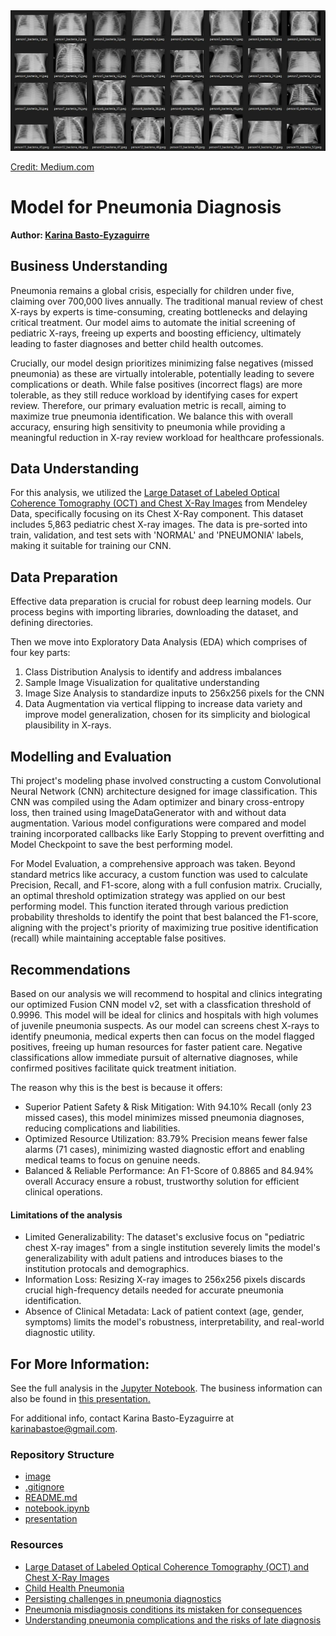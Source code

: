 <img src="image/image.webp">

[Credit: Medium.com](https://becominghuman.ai/pneumonia-detection-using-cnn-ac52873a2d1e)

# Model for Pneumonia Diagnosis

**Author: <a href="https://www.linkedin.com/in/karina-basto-eyzaguirre-203a0445/"> Karina Basto-Eyzaguirre</a>**


## Business Understanding
Pneumonia remains a global crisis, especially for children under five, claiming over 700,000 lives annually. The traditional manual review of chest X-rays by experts is time-consuming, creating bottlenecks and delaying critical treatment. Our model aims to automate the initial screening of pediatric X-rays, freeing up experts and boosting efficiency, ultimately leading to faster diagnoses and better child health outcomes.

Crucially, our model design prioritizes minimizing false negatives (missed pneumonia) as these are virtually intolerable, potentially leading to severe complications or death. While false positives (incorrect flags) are more tolerable, as they still reduce workload by identifying cases for expert review. Therefore, our primary evaluation metric is recall, aiming to maximize true pneumonia identification. We balance this with overall accuracy, ensuring high sensitivity to pneumonia while providing a meaningful reduction in X-ray review workload for healthcare professionals.

## Data Understanding
For this analysis, we utilized the  <a href="https://data.mendeley.com/datasets/rscbjbr9sj/3">Large Dataset of Labeled Optical Coherence Tomography (OCT) and Chest X-Ray Images</a> from Mendeley Data, specifically focusing on its Chest X-Ray component. This dataset includes 5,863 pediatric chest X-ray images. The data is pre-sorted into train, validation, and test sets with 'NORMAL' and 'PNEUMONIA' labels, making it suitable for training our CNN.                                                                                                                                                                                                                                                 
## Data Preparation
Effective data preparation is crucial for robust deep learning models. Our process begins with importing libraries, downloading the dataset, and defining directories. 

Then we move into Exploratory Data Analysis (EDA) which comprises of four key parts: 
1. Class Distribution Analysis to identify and address imbalances
2. Sample Image Visualization for qualitative understanding
3. Image Size Analysis to standardize inputs to 256x256 pixels for the CNN
4. Data Augmentation via vertical flipping to increase data variety and improve model generalization, chosen for its simplicity and biological plausibility in X-rays.

## Modelling and Evaluation
Thi project's modeling phase involved constructing a custom Convolutional Neural Network (CNN) architecture designed for image classification. This CNN was compiled using the Adam optimizer and binary cross-entropy loss, then trained using ImageDataGenerator with and without data augmentation.  Various model configurations were compared and model training incorporated callbacks like Early Stopping to prevent overfitting and Model Checkpoint to save the best performing model.

For Model Evaluation, a comprehensive approach was taken. Beyond standard metrics like accuracy, a custom function was used to calculate Precision, Recall, and F1-score, along with a full confusion matrix. Crucially, an optimal threshold optimization strategy was applied on our best performing model. This function iterated through various prediction probability thresholds to identify the point that best balanced the F1-score, aligning with the project's priority of maximizing true positive identification (recall) while maintaining acceptable false positives.

## Recommendations
Based on our analysis we will recommend to hospital and clinics integrating our optimized Fusion CNN model v2, set with a classfication threshold of 0.9996. This model will be ideal for clinics and hospitals with high volumes of juvenile pneumonia suspects. As our model can screens chest X-rays to identify pneumonia, medical experts then can focus on the model flagged positives, freeing up human resources for faster patient care. Negative classifications allow immediate pursuit of alternative diagnoses, while confirmed positives facilitate quick treatment initiation.

The reason why this is the best is because it offers:

- Superior Patient Safety & Risk Mitigation: With 94.10% Recall (only 23 missed cases), this model minimizes missed pneumonia diagnoses, reducing complications and liabilities.
- Optimized Resource Utilization: 83.79% Precision means fewer false alarms (71 cases), minimizing wasted diagnostic effort and enabling medical teams to focus on genuine needs.
- Balanced & Reliable Performance: An F1-Score of 0.8865 and 84.94% overall Accuracy ensure a robust, trustworthy solution for efficient clinical operations.

#### Limitations of the analysis
- Limited Generalizability: The dataset's exclusive focus on "pediatric chest X-ray images" from a single institution severely limits the model's generalizability with adult patiens and introduces biases to the institution protocals and demographics.
- Information Loss: Resizing X-ray images to 256x256 pixels discards crucial high-frequency details needed for accurate pneumonia identification.
- Absence of Clinical Metadata: Lack of patient context (age, gender, symptoms) limits the model's robustness, interpretability, and real-world diagnostic utility.

## For More Information:
See the full analysis in the <a href="https://github.com/KBE25/pneumonia_diagnosis/blob/main/notebook.ipynb">Jupyter Notebook</a>.
The business information can also be found in <a href="">this presentation. </a>

For additional info, contact Karina Basto-Eyzaguirre at karinabastoe@gmail.com.

### Repository Structure
- <a href="https://github.com/KBE25/pneumonia_diagnosis/tree/main/image"> image </a>
- <a href="https://github.com/KBE25/pneumonia_diagnosis/blob/main/.gitignore"> .gitignore </a>
- <a href="https://github.com/KBE25/pneumonia_diagnosis/blob/main/README.md"> README.md </a>
- <a href="https://github.com/KBE25/pneumonia_diagnosis/blob/main/notebook.ipynb"> notebook.ipynb </a>
- <a href=""> presentation </a>

### Resources
- <a href="https://data.mendeley.com/datasets/rscbjbr9sj/3">Large Dataset of Labeled Optical Coherence Tomography (OCT) and Chest X-Ray Images</a>
- <a href="https://data.unicef.org/topic/child-health/pneumonia/"> Child Health Pneumonia</a>
- <a href="https://thepathologist.com/issues/2024/articles/oct/persisting-challenges-in-pneumonia-diagnostics"> Persisting challenges in pneumonia diagnostics</a>
- <a href="https://www.damoreinjurylaw.com/blog/pneumonia-misdiagnosis-conditions-its-mistaken-for-consequences/">Pneumonia misdiagnosis conditions its mistaken for consequences</a>
- <a href="https://timesofindia.indiatimes.com/life-style/health-fitness/health-news/understanding-pneumonia-complications-and-the-risks-of-late-diagnosis/articleshow/107032659.cms"> Understanding pneumonia complications and the risks of late diagnosis</a>
